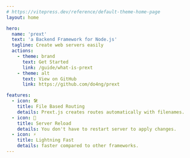 ```yaml
---
# https://vitepress.dev/reference/default-theme-home-page
layout: home

hero:
  name: 'prext'
  text: 'a Backend Framework for Node.js'
  tagline: Create web servers easily
  actions:
    - theme: brand
      text: Get Started
      link: /guide/what-is-prext
    - theme: alt
      text: View on GitHub
      link: https://github.com/do4ng/prext

features:
  - icon: 🛠️
    title: File Based Routing
    details: Prext.js creates routes automatically with filenames.
  - icon: 🚀
    title: Server Reload
    details: You don't have to restart server to apply changes.
  - icon: ⚡
    title: Lightning Fast
    details: faster compared to other frameworks.
---
```

